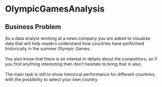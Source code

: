 # OlympicGamesAnalysis

## Business Problem

As a data analyst working at a news company you are asked to visualize data that will help readers understand how countries have performed historically in the summer Olympic Games.<br />
<br />
You also know that there is an interest in details about the competitors, so if you find anything interesting then don’t hesitate to bring that in also. <br />
<br />
The main task is still to show historical performance for different countries, with the possibility to select your own country.

